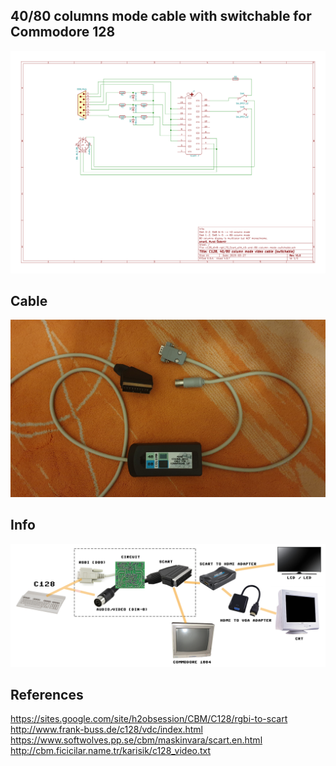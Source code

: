 ## 40/80 columns mode cable with switchable for Commodore 128

![](https://github.com/emartisoft/40-80-column-mode-cable-with-switchable-for-C128/blob/master/c128_din8-rgbi_TO_Scart_with_40-and-80-column-mode-switchable.png?raw=true)

## Cable
![](https://github.com/emartisoft/40-80-column-mode-cable-with-switchable-for-C128/blob/master/cable.jpg?raw=true)

## Info
![](https://github.com/emartisoft/40-80-column-mode-cable-with-switchable-for-C128/blob/master/info.png?raw=true)

## References
https://sites.google.com/site/h2obsession/CBM/C128/rgbi-to-scart <br>
http://www.frank-buss.de/c128/vdc/index.html <br>
https://www.softwolves.pp.se/cbm/maskinvara/scart.en.html <br>
http://cbm.ficicilar.name.tr/karisik/c128_video.txt <br>
